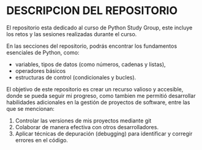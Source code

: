 # DESCRIPCION DEL REPOSITORIO
El repositorio esta dedicado al curso de Python Study Group, este incluye los retos y las sesiones realizadas durante el curso. 

En las secciones del repositorio, podrás encontrar los fundamentos esenciales de Python, como: 
* variables, tipos de datos (como números, cadenas y listas), 
* operadores básicos
* estructuras de control (condicionales y bucles). 

El objetivo de este repositorio es crear un recurso valioso y accesible, donde se pueda seguir mi progreso, como tambien me permitió desarrollar habilidades adicionales en la gestión de proyectos de software, entre las que se mencionan:
1. Controlar las versiones de mis proyectos mediante git
2. Colaborar de manera efectiva con otros desarrolladores.
3. Aplicar técnicas de depuración (debugging) para identificar y corregir errores en el código.